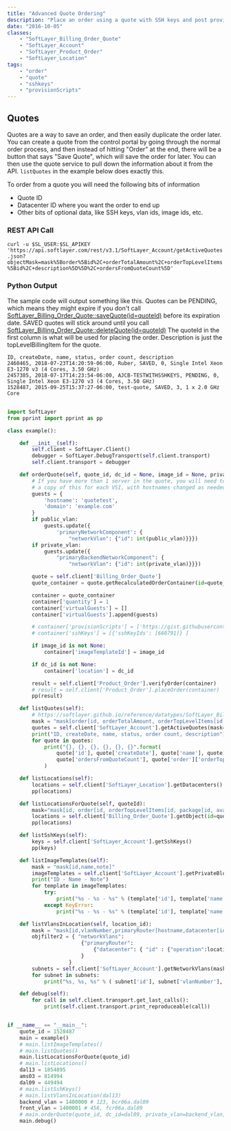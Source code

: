 ```yaml
---
title: "Advanced Quote Ordering"
description: "Place an order using a quote with SSH keys and post provisioning scripts. Along with a few examples of how to get the needed data."
date: "2016-10-05"
classes: 
    - "SoftLayer_Billing_Order_Quote"
    - "SoftLayer_Account"
    - "SoftLayer_Product_Order"
    - "SoftLayer_Location"
tags:
    - "order"
    - "quote"
    - "sshkeys"
    - "provisionScripts"
---
```


## Quotes

Quotes are a way to save an order, and then easily duplicate the order later. You can create a quote from the control portal by going through the normal order process, and then instead of hitting "Order" at the end, there will be a button that says "Save Quote", which will save the order for later. You can then use the quote service to pull down the information about it from the API. `listQuotes` in the example below does exactly this.

To order from a quote you will need the following bits of information
- Quote ID
- Datacenter ID where you want the order to end up
- Other bits of optional data, like SSH keys, vlan ids, image ids, etc.

### REST API Call
`curl -u $SL_USER:$SL_APIKEY 'https://api.softlayer.com/rest/v3.1/SoftLayer_Account/getActiveQuotes.json?objectMask=mask%5Border%5Bid%2C+orderTotalAmount%2C+orderTopLevelItems%5Bid%2C+description%5D%5D%2C+ordersFromQuoteCount%5D'`

### Python Output
The sample code will output something like this. Quotes can be PENDING, which means they might expire if you don't call [SoftLayer_Billing_Order_Quote::saveQuote(id=quoteId)](https://softlayer.github.io/reference/services/SoftLayer_Billing_Order_Quote/saveQuote/) before its expiration date. SAVED quotes will stick around until you call [SoftLayer_Billing_Order_Quote::deleteQuote(id=quoteId)](https://softlayer.github.io/reference/services/SoftLayer_Billing_Order_Quote/deleteQuote/)
The quoteId in the first column is what will be used for placing the order. Description is just the topLevelBillingItem for the quote.

```shell
ID, createDate, name, status, order count, description
2460465, 2018-07-23T14:20:59-06:00, Ruber, SAVED, 0, Single Intel Xeon E3-1270 v3 (4 Cores, 3.50 GHz)
2457385, 2018-07-17T14:23:54-06:00, AJCB-TESTWITHSSHKEYS, PENDING, 0, Single Intel Xeon E3-1270 v3 (4 Cores, 3.50 GHz)
1528487, 2015-09-25T15:37:27-06:00, test-quote, SAVED, 3, 1 x 2.0 GHz Core
```

## 

```python
import SoftLayer
from pprint import pprint as pp

class example():

    def __init__(self):
        self.client = SoftLayer.Client()
        debugger = SoftLayer.DebugTransport(self.client.transport)
        self.client.transport = debugger

    def orderQuote(self, quote_id, dc_id = None, image_id = None, private_vlan = None, public_vlan = None):
        # If you have more than 1 server in the quote, you will need to append
        # a copy of this for each VSI, with hostnames changed as needed
        guests = {
            'hostname': 'quotetest', 
            'domain': 'example.com'
        }
        if public_vlan:
            guests.update({
                'primaryNetworkComponent': {
                    "networkVlan": {"id": int(public_vlan)}}})
        if private_vlan:
            guests.update({
                "primaryBackendNetworkComponent": {
                    "networkVlan": {"id": int(private_vlan)}}})

        quote = self.client['Billing_Order_Quote']
        quote_container = quote.getRecalculatedOrderContainer(id=quote_id)

        container = quote_container
        container['quantity'] = 1
        container['virtualGuests'] = []
        container['virtualGuests'].append(guests)

        # container['provisionScripts'] = ['https://gist.githubusercontent.com/myscript.py']
        # container['sshKeys'] = [{'sshKeyIds': [660791]} ]

        if image_id is not None:
            container['imageTemplateId'] = image_id

        if dc_id is not None:
            container['location'] = dc_id

        result = self.client['Product_Order'].verifyOrder(container)
        # result = self.client['Product_Order'].placeOrder(container)
        pp(result)

    def listQuotes(self):
        # https://softlayer.github.io/reference/datatypes/SoftLayer_Billing_Order_Quote/
        mask = "mask[order[id, orderTotalAmount, orderTopLevelItems[id, description]], ordersFromQuoteCount]"
        quotes = self.client['SoftLayer_Account'].getActiveQuotes(mask=mask)
        print("ID, createDate, name, status, order count, description")
        for quote in quotes:
            print("{}, {}, {}, {}, {}, {}".format(
                quote['id'], quote['createDate'], quote['name'], quote['status'], 
                quote['ordersFromQuoteCount'], quote['order']['orderTopLevelItems'][0]['description'])
            )

    def listLocations(self):
        locations = self.client['SoftLayer_Location'].getDatacenters()
        pp(locations)

    def listLocationsForQuote(self, quoteId):
        mask="mask[id, order[id, orderTopLevelItems[id, package[id, availableLocations]]]]"
        locations = self.client['Billing_Order_Quote'].getObject(id=quoteId, mask=mask)
        pp(locations)

    def listSshKeys(self):
        keys = self.client['SoftLayer_Account'].getSshKeys()
        pp(keys)

    def listImageTemplates(self):
        mask = "mask[id,name,note]"
        imageTemplates = self.client['SoftLayer_Account'].getPrivateBlockDeviceTemplateGroups(mask=mask)
        print("ID - Name - Note")
        for template in imageTemplates:
            try:
                print("%s - %s - %s" % (template['id'], template['name'], template['note']))
            except KeyError:
                print("%s - %s - %s" % (template['id'], template['name'], 'None'))

    def listVlansInLocation(self, location_id):
        mask = "mask[id,vlanNumber,primaryRouter[hostname,datacenter[id,name]]]"
        objfilter2 = { "networkVlans":    
                        {"primaryRouter": 
                            {"datacenter": { "id" : {"operation":location_id} } }
                        }
                    }
        subnets = self.client['SoftLayer_Account'].getNetworkVlans(mask=mask,filter=objfilter2)
        for subnet in subnets:
            print("%s, %s, %s" % ( subnet['id'], subnet['vlanNumber'], subnet['primaryRouter']['hostname']))

    def debug(self):
        for call in self.client.transport.get_last_calls():
            print(self.client.transport.print_reproduceable(call))


if __name__ == "__main__":
    quote_id = 1528487
    main = example()
    # main.listImageTemplates()
    # main.listQuotes()
    main.listLocationsForQuote(quote_id)
    # main.listLocations()
    dal13 = 1854895
    ams03 = 814994
    dal09 = 449494
    # main.listSshKeys()
    # main.listVlansInLocation(dal13)
    backend_vlan = 1400000 # 123, bcr06a.dal09
    front_vlan = 1400001 # 456, fcr06a.dal09
    # main.orderQuote(quote_id, dc_id=dal09, private_vlan=backend_vlan,public_vlan=front_vlan )
    main.debug()

```
